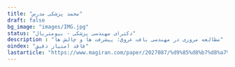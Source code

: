 ```yaml
---
title: "محمد پزشکی مدرس"
draft: false
bg_image: "images/IMG.jpg"
status: "دکترای مهندسی پزشکی - بیومتریال"
description : "مطالعه مروری در مهندسی بافت عروق: پیشرفت ها و چالش ها"
oindex: "فاقد امتیاز دقیق"
lastarticle: "https://www.magiran.com/paper/2027087/%d9%85%d8%b7%d8%a7%d9%84%d8%b9%d9%87-%d9%85%d8%b1%d9%88%d8%b1%db%8c-%d8%af%d8%b1-%d9%85%d9%87%d9%86%d8%af%d8%b3%db%8c-%d8%a8%d8%a7%d9%81%d8%aa-%d8%b9%d8%b1%d9%88%d9%82-%d9%be%db%8c%d8%b4%d8%b1%d9%81%d8%aa-%d9%87%d8%a7-%d9%88-%da%86%d8%a7%d9%84%d8%b4-%d9%87%d8%a7"
---
```

